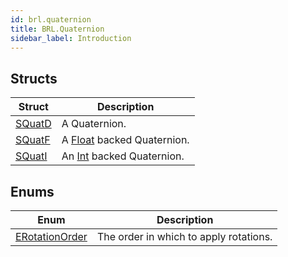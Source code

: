 ```yaml
---
id: brl.quaternion
title: BRL.Quaternion
sidebar_label: Introduction
---
```



## Structs
| Struct | Description |
|---|---|
| [SQuatD](../../brl/brl.quaternion/squatd) | A Quaternion. |
| [SQuatF](../../brl/brl.quaternion/squatf) | A [Float](../../brl/brl.blitz/#float) backed Quaternion. |
| [SQuatI](../../brl/brl.quaternion/squati) | An [Int](../../brl/brl.blitz/#int) backed Quaternion. |

## Enums
| Enum | Description |
|---|---|
| [ERotationOrder](../../brl/brl.quaternion/erotationorder) | The order in which to apply rotations. |

